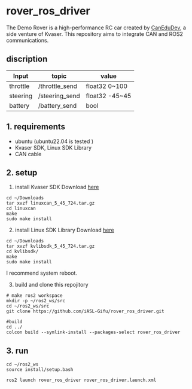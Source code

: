 # rover_ros_driver
The Demo Rover is a high-performance RC car created by [CanEduDev](https://www.canedudev.com/), a side venture of Kvaser.
This repository aims to integrate CAN and ROS2 communications.

## discription
| Input | topic | value
| ---- | ---- | --- 
| throttle | /throttle_send | float32 0~100
| steering | /steering_send | float32 -45~45
| battery | /battery_send | bool 

## 1. requirements
- ubuntu (ubuntu22.04 is tested )
- Kvaser SDK, Linux SDK Library 
- CAN cable

## 2. setup
1. install Kvaser SDK
Download [here](https://kvaser.com/single-download/?download_id=47147)
```shell
cd ~/Downloads
tar xvzf linuxcan_5_45_724.tar.gz 
cd linuxcan
make
sudo make install 
```

2. install Linux SDK Library
Download [here](https://kvaser.com/single-download/?download_id=47184)
```shell
cd ~/Downloads
tar xvzf kvlibsdk_5_45_724.tar.gz 
cd kvlibsdk/
make 
sudo make install
```

I recommend system reboot.

3. build and clone this repojitory
```shell
# make ros2 workspace
mkdir -p ~/ros2_ws/src
cd ~/ros2_ws/src
git clone https://github.com/iASL-Gifu/rover_ros_driver.git

#build
cd ../
colcon build --symlink-install --packages-select rover_ros_driver
```

## 3. run
```shell
cd ~/ros2_ws
source install/setup.bash

ros2 launch rover_ros_driver rover_ros_driver.launch.xml
```
